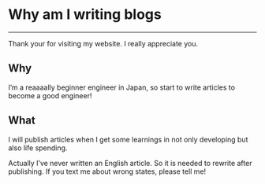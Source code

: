 # Why am I writing blogs
---



Thank your for visiting my website. I really appreciate you. 

## Why

I’m a reaaaally beginner engineer in Japan, so start to write articles to become a good engineer!

 
## What

I will publish articles when I get some learnings in not only developing but also life spending. 


Actually I’ve never written an English article.  So it is needed to rewrite after publishing. If you text me about wrong states, please tell me!  


